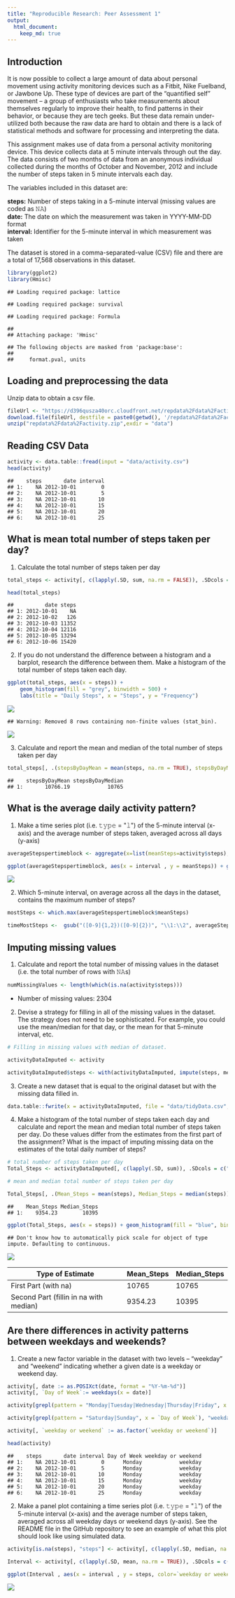 ```yaml
---
title: "Reproducible Research: Peer Assessment 1"
output: 
  html_document:
    keep_md: true
---
```



## Introduction

It is now possible to collect a large amount of data about personal movement using activity monitoring devices such as a Fitbit, Nike Fuelband, or Jawbone Up. These type of devices are part of the “quantified self” movement – a group of enthusiasts who take measurements about themselves regularly to improve their health, to find patterns in their behavior, or because they are tech geeks. But these data remain under-utilized both because the raw data are hard to obtain and there is a lack of statistical methods and software for processing and interpreting the data.

This assignment makes use of data from a personal activity monitoring device. This device collects data at 5 minute intervals through out the day. The data consists of two months of data from an anonymous individual collected during the months of October and November, 2012 and include the number of steps taken in 5 minute intervals each day.


The variables included in this dataset are:

**steps:** Number of steps taking in a 5-minute interval (missing values are coded as 𝙽𝙰) </br>
**date:** The date on which the measurement was taken in YYYY-MM-DD format </br>
**interval:** Identifier for the 5-minute interval in which measurement was taken </br>

The dataset is stored in a comma-separated-value (CSV) file and there are a total of 17,568 observations in this dataset. 


```r
library(ggplot2)
library(Hmisc)
```

```
## Loading required package: lattice
```

```
## Loading required package: survival
```

```
## Loading required package: Formula
```

```
## 
## Attaching package: 'Hmisc'
```

```
## The following objects are masked from 'package:base':
## 
##     format.pval, units
```

## Loading and preprocessing the data

Unzip data to obtain a csv file.


```r
fileUrl <- "https://d396qusza40orc.cloudfront.net/repdata%2Fdata%2Factivity.zip"
download.file(fileUrl, destfile = paste0(getwd(), '/repdata%2Fdata%2Factivity.zip'), method = "curl")
unzip("repdata%2Fdata%2Factivity.zip",exdir = "data")
```

## Reading CSV Data


```r
activity <- data.table::fread(input = "data/activity.csv")
head(activity)
```

```
##    steps       date interval
## 1:    NA 2012-10-01        0
## 2:    NA 2012-10-01        5
## 3:    NA 2012-10-01       10
## 4:    NA 2012-10-01       15
## 5:    NA 2012-10-01       20
## 6:    NA 2012-10-01       25
```

## What is mean total number of steps taken per day?

1. Calculate the total number of steps taken per day


```r
total_steps <- activity[, c(lapply(.SD, sum, na.rm = FALSE)), .SDcols = c("steps"), by = .(date)] 

head(total_steps)
```

```
##          date steps
## 1: 2012-10-01    NA
## 2: 2012-10-02   126
## 3: 2012-10-03 11352
## 4: 2012-10-04 12116
## 5: 2012-10-05 13294
## 6: 2012-10-06 15420
```

2. If you do not understand the difference between a histogram and a barplot, research the difference between them. Make a histogram of the total number of steps taken each day. 


```r
ggplot(total_steps, aes(x = steps)) +
    geom_histogram(fill = "grey", binwidth = 500) +
    labs(title = "Daily Steps", x = "Steps", y = "Frequency")
```
![](unnamed-chunk-5-1.png)

```
## Warning: Removed 8 rows containing non-finite values (stat_bin).
```

![](PA1_template_files/figure-html/unnamed-chunk-5-1.png)<!-- -->

3. Calculate and report the mean and median of the total number of steps taken per day


```r
total_steps[, .(stepsByDayMean = mean(steps, na.rm = TRUE), stepsByDayMedian = median(steps, na.rm = TRUE))]
```

```
##    stepsByDayMean stepsByDayMedian
## 1:       10766.19            10765
```


## What is the average daily activity pattern?

1. Make a time series plot (i.e. 𝚝𝚢𝚙𝚎 = "𝚕") of the 5-minute interval (x-axis) and the average number of steps taken, averaged across all days (y-axis)


```r
averageStepspertimeblock <- aggregate(x=list(meanSteps=activity$steps), by=list(interval=activity$interval), FUN=mean, na.rm=TRUE)

ggplot(averageStepspertimeblock, aes(x = interval , y = meanSteps)) + geom_line(color="grey", size=1) + labs(title = "Avg. Daily Steps", x = "Interval", y = "Avg. Steps per day")
```

![](PA1_template_files/figure-html/unnamed-chunk-7-1.png)<!-- -->

2. Which 5-minute interval, on average across all the days in the dataset, contains the maximum number of steps?


```r
mostSteps <- which.max(averageStepspertimeblock$meanSteps)

timeMostSteps <-  gsub("([0-9]{1,2})([0-9]{2})", "\\1:\\2", averageStepspertimeblock[mostSteps,'interval'])
```


## Imputing missing values

1. Calculate and report the total number of missing values in the dataset (i.e. the total number of rows with 𝙽𝙰s)


```r
numMissingValues <- length(which(is.na(activity$steps)))
```

* Number of missing values: 2304

2. Devise a strategy for filling in all of the missing values in the dataset. The strategy does not need to be sophisticated. For example, you could use the mean/median for that day, or the mean for that 5-minute interval, etc.


```r
# Filling in missing values with median of dataset.

activityDataImputed <- activity

activityDataImputed$steps <- with(activityDataImputed, impute(steps, median))
```

3. Create a new dataset that is equal to the original dataset but with the missing data filled in.


```r
data.table::fwrite(x = activityDataImputed, file = "data/tidyData.csv", quote = FALSE)
```

4. Make a histogram of the total number of steps taken each day and calculate and report the mean and median total number of steps taken per day. Do these values differ from the estimates from the first part of the assignment? What is the impact of imputing missing data on the estimates of the total daily number of steps?


```r
# total number of steps taken per day
Total_Steps <- activityDataImputed[, c(lapply(.SD, sum)), .SDcols = c("steps"), by = .(date)]

# mean and median total number of steps taken per day

Total_Steps[, .(Mean_Steps = mean(steps), Median_Steps = median(steps))]
```

```
##    Mean_Steps Median_Steps
## 1:    9354.23        10395
```

```r
ggplot(Total_Steps, aes(x = steps)) + geom_histogram(fill = "blue", binwidth = 1000) + labs(title = "Daily Steps", x = "Steps", y = "Frequency")
```

```
## Don't know how to automatically pick scale for object of type impute. Defaulting to continuous.
```

![](PA1_template_files/figure-html/unnamed-chunk-12-1.png)<!-- -->

Type of Estimate | Mean_Steps | Median_Steps
--- | --- | ---
First Part (with na) | 10765 | 10765
Second Part (fillin in na with median) | 9354.23 | 10395

## Are there differences in activity patterns between weekdays and weekends?

1. Create a new factor variable in the dataset with two levels – “weekday” and “weekend” indicating whether a given date is a weekday or weekend day.


```r
activity[, date := as.POSIXct(date, format = "%Y-%m-%d")]
activity[, `Day of Week`:= weekdays(x = date)]

activity[grepl(pattern = "Monday|Tuesday|Wednesday|Thursday|Friday", x = `Day of Week`), "weekday or weekend"] <- "weekday"

activity[grepl(pattern = "Saturday|Sunday", x = `Day of Week`), "weekday or weekend"] <- "weekend"

activity[, `weekday or weekend` := as.factor(`weekday or weekend`)]

head(activity)
```

```
##    steps       date interval Day of Week weekday or weekend
## 1:    NA 2012-10-01        0      Monday            weekday
## 2:    NA 2012-10-01        5      Monday            weekday
## 3:    NA 2012-10-01       10      Monday            weekday
## 4:    NA 2012-10-01       15      Monday            weekday
## 5:    NA 2012-10-01       20      Monday            weekday
## 6:    NA 2012-10-01       25      Monday            weekday
```

2. Make a panel plot containing a time series plot (i.e. 𝚝𝚢𝚙𝚎 = "𝚕") of the 5-minute interval (x-axis) and the average number of steps taken, averaged across all weekday days or weekend days (y-axis). See the README file in the GitHub repository to see an example of what this plot should look like using simulated data.


```r
activity[is.na(steps), "steps"] <- activity[, c(lapply(.SD, median, na.rm = TRUE)), .SDcols = c("steps")]

Interval <- activity[, c(lapply(.SD, mean, na.rm = TRUE)), .SDcols = c("steps"), by = .(interval, `weekday or weekend`)] 

ggplot(Interval , aes(x = interval , y = steps, color=`weekday or weekend`)) + geom_line() + labs(title = "Avg. Daily Steps by Weektype", x = "Interval", y = "No. of Steps") + facet_wrap(~`weekday or weekend` , ncol = 1, nrow=2)
```

![](PA1_template_files/figure-html/unnamed-chunk-14-1.png)<!-- -->
